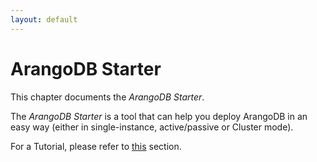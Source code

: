 ```yaml
---
layout: default
---
```

<!-- don't edit here, it's from https://@github.com/arangodb-helper/arangodb.git / docs/Manual/ -->
# ArangoDB Starter

This chapter documents the _ArangoDB Starter_.

The _ArangoDB Starter_ is a tool that can help you deploy ArangoDB in an easy way (either in single-instance, active/passive or Cluster mode).

For a Tutorial, please refer to [this](tutorials-starter-readme.html) section.
